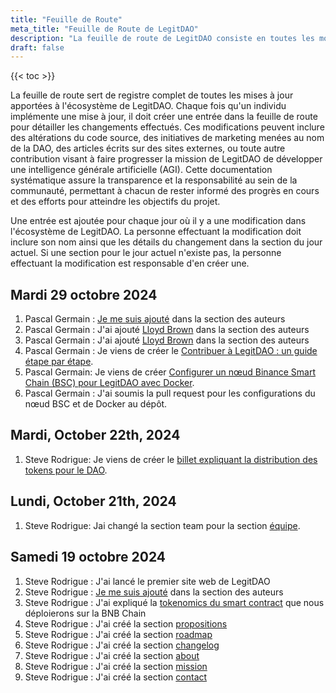 ```yaml
---
title: "Feuille de Route"
meta_title: "Feuille de Route de LegitDAO"
description: "La feuille de route de LegitDAO consiste en toutes les modifications apportés a l'écosystème de LegitDAO."
draft: false
---
```

{{< toc >}}

La feuille de route sert de registre complet de toutes les mises à jour apportées à l'écosystème de LegitDAO. Chaque fois qu'un individu implémente une mise à jour, il doit créer une entrée dans la feuille de route pour détailler les changements effectués. Ces modifications peuvent inclure des altérations du code source, des initiatives de marketing menées au nom de la DAO, des articles écrits sur des sites externes, ou toute autre contribution visant à faire progresser la mission de LegitDAO de développer une intelligence générale artificielle (AGI). Cette documentation systématique assure la transparence et la responsabilité au sein de la communauté, permettant à chacun de rester informé des progrès en cours et des efforts pour atteindre les objectifs du projet.

Une entrée est ajoutée pour chaque jour où il y a une modification dans l'écosystème de LegitDAO. La personne effectuant la modification doit inclure son nom ainsi que les détails du changement dans la section du jour actuel. Si une section pour le jour actuel n'existe pas, la personne effectuant la modification est responsable d'en créer une.


## Mardi 29 octobre 2024
1. Pascal Germain : [Je me suis ajouté](/fr/team/pascal-germain/) dans la section des auteurs
2. Pascal Germain : J'ai ajouté [Lloyd Brown](/fr/team/lloyd-brown/) dans la section des auteurs
3. Pascal Germain : J'ai ajouté [Lloyd Brown](/fr/team/kyle-grant/) dans la section des auteurs
4. Pascal Germain : Je viens de créer le [Contribuer à LegitDAO : un guide étape par étape](/fr/blog/4-contributetolegitdao).
5. Pascal Germain: Je viens de créer [Configurer un nœud Binance Smart Chain (BSC) pour LegitDAO avec Docker](/blog/5-bscdocker).
6. Pascal Germain : J'ai soumis la pull request pour les configurations du nœud BSC et de Docker au dépôt.

## Mardi, October 22th, 2024
1. Steve Rodrigue: Je viens de créer le [billet expliquant la distribution des tokens pour le DAO](/fr/blog/2-daotokdistribution).

## Lundi, October 21th, 2024
1. Steve Rodrigue: Jai changé la section team pour la section [équipe](/fr/team).

## Samedi 19 octobre 2024
1. Steve Rodrigue : J'ai lancé le premier site web de LegitDAO
2. Steve Rodrigue : [Je me suis ajouté](/fr/team/steve-rodrigue/) dans la section des auteurs
3. Steve Rodrigue : J'ai expliqué la [tokenomics du smart contract](/fr/blog/1-tokenomics/) que nous déploierons sur la BNB Chain
4. Steve Rodrigue : J'ai créé la section [propositions](/fr/propositions)
5. Steve Rodrigue : J'ai créé la section [roadmap](/fr/roadmap)
6. Steve Rodrigue : J'ai créé la section [changelog](/fr/changelog)
7. Steve Rodrigue : J'ai créé la section [about](/fr/about)
8. Steve Rodrigue : J'ai créé la section [mission](/fr/mission)
9. Steve Rodrigue : J'ai créé la section [contact](/fr/contact)